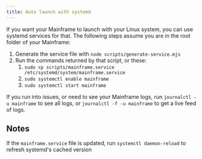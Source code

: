 ```yaml
---
title: Auto launch with systemd
---
```


If you want your Mainframe to launch with your Linux system, you can use systemd services for that. The following steps assume you are in the root folder of your Mainframe:

1. Generate the service file with `node scripts/generate-service.mjs`
2. Run the commands returned by that script, or these:
   1. `sudo cp scripts/mainframe.service /etc/systemd/system/mainframe.service`
   2. `sudo systemctl enable mainframe`
   3. `sudo systemctl start mainframe`

If you run into issues, or need to see your Mainframe logs, run `journalctl -u mainframe` to see all logs, or `journalctl -f -u mainframe` to get a live feed of logs.

## Notes

If the `mainframe.service` file is updated, run `systemctl daemon-reload` to refresh systemd's cached version
